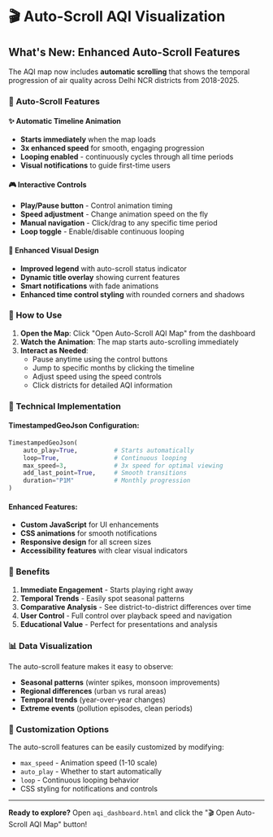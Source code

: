 # 🎬 Auto-Scroll AQI Visualization

## What's New: Enhanced Auto-Scroll Features

The AQI map now includes **automatic scrolling** that shows the temporal progression of air quality across Delhi NCR districts from 2018-2025.

### 🚀 Auto-Scroll Features

#### ✨ **Automatic Timeline Animation**
- **Starts immediately** when the map loads
- **3x enhanced speed** for smooth, engaging progression
- **Looping enabled** - continuously cycles through all time periods
- **Visual notifications** to guide first-time users

#### 🎮 **Interactive Controls**
- **Play/Pause button** - Control animation timing
- **Speed adjustment** - Change animation speed on the fly  
- **Manual navigation** - Click/drag to any specific time period
- **Loop toggle** - Enable/disable continuous looping

#### 🎨 **Enhanced Visual Design**
- **Improved legend** with auto-scroll status indicator
- **Dynamic title overlay** showing current features
- **Smart notifications** with fade animations
- **Enhanced time control styling** with rounded corners and shadows

### 📱 How to Use

1. **Open the Map**: Click "Open Auto-Scroll AQI Map" from the dashboard
2. **Watch the Animation**: The map starts auto-scrolling immediately
3. **Interact as Needed**:
   - Pause anytime using the control buttons
   - Jump to specific months by clicking the timeline
   - Adjust speed using the speed controls
   - Click districts for detailed AQI information

### 🎯 Technical Implementation

#### TimestampedGeoJson Configuration:
```python
TimestampedGeoJson(
    auto_play=True,          # Starts automatically
    loop=True,               # Continuous looping
    max_speed=3,             # 3x speed for optimal viewing
    add_last_point=True,     # Smooth transitions
    duration="P1M"           # Monthly progression
)
```

#### Enhanced Features:
- **Custom JavaScript** for UI enhancements
- **CSS animations** for smooth notifications  
- **Responsive design** for all screen sizes
- **Accessibility features** with clear visual indicators

### 🌟 Benefits

1. **Immediate Engagement** - Starts playing right away
2. **Temporal Trends** - Easily spot seasonal patterns
3. **Comparative Analysis** - See district-to-district differences over time
4. **User Control** - Full control over playback speed and navigation
5. **Educational Value** - Perfect for presentations and analysis

### 📊 Data Visualization

The auto-scroll feature makes it easy to observe:
- **Seasonal patterns** (winter spikes, monsoon improvements)
- **Regional differences** (urban vs rural areas)  
- **Temporal trends** (year-over-year changes)
- **Extreme events** (pollution episodes, clean periods)

### 🔧 Customization Options

The auto-scroll features can be easily customized by modifying:
- `max_speed` - Animation speed (1-10 scale)
- `auto_play` - Whether to start automatically  
- `loop` - Continuous looping behavior
- CSS styling for notifications and controls

---

**Ready to explore?** Open `aqi_dashboard.html` and click the "🎬 Open Auto-Scroll AQI Map" button!